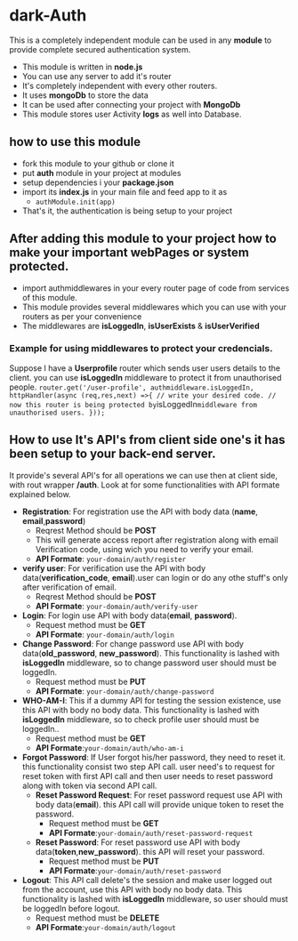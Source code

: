 # dark-Auth

This is a completely independent module can be used in any **module** to provide complete secured authentication system.
* This module is written in **node.js**
* You can use any server to add it's router
* It's completely independent with every other routers.
* It uses **mongoDb** to store the data
* It can be used after connecting your project with **MongoDb**
* This module stores user Activity **logs** as well into Database.
## how to use this module
* fork this module to your github or clone it
* put **auth** module in your project at modules
* setup dependencies i your **package.json**
* import its **index.js** in your main file and feed app to it as
    * `authModule.init(app)`
* That's it, the authentication is being setup to your project
## After adding this module to your project how to make your important webPages or system protected.
* import authmiddlewares in your every router page of code from services of this module.
* This module provides several middlewares which you can use with your routers as per your convenience
* The middlewares are **isLoggedIn**, **isUserExists** & **isUserVerified**
### Example for using middlewares to protect your credencials.
Suppose I have a **Userprofile** router which sends user users details to the client. you can use **isLoggedIn** middleware to protect it from unauthorised people.
`
router.get('/user-profile', authmiddleware.isLoggedIn, httpHandler(async (req,res,next) =>{
    // write your desired code.
    // now this router is being protected by `isLoggedIn` middleware from unauthorised users.
}));
`
## How to use It's API's from client side one's it has been setup to your back-end server.
It provide's several API's for all operations we can use then at client side, with rout wrapper **/auth**. Look at for some functionalities with API formate explained below.
* **Registration**: For registration use the API with body data (**name**, **email**,**password**)
  * Reqrest Method should be **POST**
  * This will generate access report after registration along with email Verification code, using wich you need to verify your email.
  * **API Formate**: `your-domain/auth/register`
* **verify user**: For verification use the API with body data(**verification_code**, **email**).user can login or do any othe stuff's only after verification of email.
  * Reqrest Method should be **POST**
  * **API Formate**: `your-domain/auth/verify-user`
* **Login**: For login use API with body data(**email**, **password**).
  * Request method must be **GET**
  * **API Formate**: `your-domain/auth/login`
* **Change Password**: For change password use API with body data(**old_password**, **new_password**). This functionality is lashed with **isLoggedIn** middleware, so to change password user should must be loggedIn.  
  * Request method must be **PUT**
  * **API Formate**: `your-domain/auth/change-password`
* **WHO-AM-I**: This if a dummy API for testing the session existence, use this API with body no body data. This functionality is lashed with **isLoggedIn** middleware, so to check profile user should must be loggedIn..  
  * Request method must be **GET**
  * **API Formate**:`your-domain/auth/who-am-i`
* **Forgot Password**: If User forgot his/her password, they need to reset it. this functionality consist two step API call. user need's to request for reset token with first API call and then user needs to reset password along with token via second API call.
  * **Reset Password Request**: For reset password request use API with body data(**email**). this API call will provide unique token to reset the password.
    * Request method must be **GET**
    * **API Formate**:`your-domain/auth/reset-password-request`
  * **Reset Password**: For reset password use API with body data(**token**,**new_password**). this API will reset your password.
    * Request method must be **PUT**
    * **API Formate**:`your-domain/auth/reset-password`
* **Logout**: This API call delete's the session and make user logged out from the account, use this API with body no body data. This functionality is lashed with **isLoggedIn** middleware, so user should must be loggedIn before logout.  
  * Request method must be **DELETE**
  * **API Formate**:`your-domain/auth/logout`

